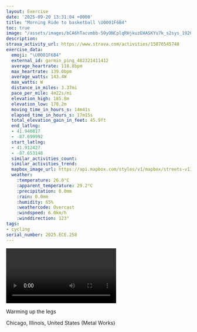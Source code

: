 ```yaml
---
layout: Exercise
date: '2025-09-20 13:31:04 +0000'
title: "Morning Ride to basketball \U0001F6B4"
toc: true
image: "/assets/images/bCA6hTacvmbb-5OyONCplqRHjkuzEHASKYu7k_s2sys_1920x1080.jpg.jpeg"
description:
strava_activity_url: https://www.strava.com/activities/15876545748
exercise_data:
  emoji: "\U0001F6B4"
  external_id: garmin_ping_482321411412
  average_heartrate: 118.8bpm
  max_heartrate: 139.0bpm
  average_watts: 143.4W
  max_watts: W
  distance_in_miles: 3.37mi
  pace_per_mile: 4m22s/mi
  elevation_high: 185.8m
  elevation_low: 178.2m
  moving_time_in_hours_s: 14m41s
  elapsed_time_in_hours_s: 17m15s
  total_elevation_gain_in_feet: 45.9ft
  end_latlng:
  - 41.940817
  - -87.699992
  start_latlng:
  - 41.912427
  - -87.653148
  similar_activities_count:
  similar_activities_trend:
  mapbox_image_url: https://api.mapbox.com/styles/v1/mapbox/streets-v11/static/path-5+787af2-1.0(gny~Fta_vO_EfGiB%7CCsBxCq%40rAWTFfA%3FpCFxE%40hP%40nCh%40fEp%40%60EL%60ABXCFa%40ZaDpB_D~BUTy%40dAeAjBw%40fAk%40%7C%40mFhJsB~CyCbFkCdE%7BBbDg%40%5CWFm%40BmBA_DDa%40Ng%40%60%40%5Bp%40Mh%40IfADnABlDB%5CAxBC%5EQx%40ELiCpEiAjB_BbCmEbHiJrOu%40dAmDjG_BfC%40E%7D%40nAkBlDoHzLi%40%7C%40Sd%40i%40z%40%5B%5CaBhCmAxBs%40dAyDjG_E%7CGkCbE_%40t%40MJU%5CcApBu%40lA),pin-s-s+e5b22e(-87.65483,41.91476),pin-s-f+89ae00(-87.69880000000005,41.939769999999996)/auto/800x800?access_token=pk.eyJ1Ijoiam9zaGJlY2ttYW4iLCJhIjoiY205eWR2aDd1MWZ6djJrbXc4a3M0bWZleiJ9.XiG9OWkNcZk2QzjJbxLB4A
  weather:
    :temperature: 26.0°C
    :apparent_temperature: 29.2°C
    :precipitation: 0.0mm
    :rain: 0.0mm
    :humidity: 65%
    :weathercode: Overcast
    :windspeed: 6.0km/h
    :winddirection: 123°
tags:
- cycling
serial_number: 2025.ECE.258
---
```

<video controls src="/assets/videos/bCA6hTacvmbb-5OyONCplqRHjkuzEHASKYu7k_s2sys.mp4"></video>

Warming up the legs

Chicago, Illinois, United States (Metal Works)
